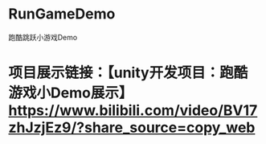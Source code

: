 # RunGameDemo
跑酷跳跃小游戏Demo
# 项目展示链接：【unity开发项目：跑酷游戏小Demo展示】 https://www.bilibili.com/video/BV17zhJzjEz9/?share_source=copy_web
